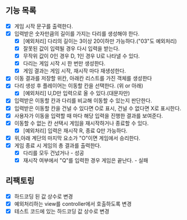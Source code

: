 ## 기능 목록

- [x]  게임 시작 문구를 출력한다.
- [x]  입력받은 숫자만큼의 길이를 가지는 다리를 생성해야 한다.
    - [x]  [예외처리] 다리의 길이는 3이상 20이하만 가능하다.("03"도 예외처리)
    - [x]  잘못된 값이 입력될 경우 다시 입력을 받는다.
    - [x]  무작위 값이 0인 경우 D, 1인 경우 U로 나타낼 수 있다.
    - [x]  다리는 게임 시작 시 한 번만 생성한다.
    - [x]  게임 결과는 게임 시작, 재시작 마다 재생성한다.
- [x]  이동 결과를 저장할 위칸, 아래칸 리스트를 가진 객체를 생성한다
- [x]  다리 생성 후 플레이어는 이동할 칸을 선택한다. (위 or 아래)
    - [x]  [예외처리] U,D만 입력으로 올 수 있다.(대문자만)
- [x]  입력받은 이동할 칸과 다리를 비교해 이동할 수 있는지 판단한다.
- [x]  입력받은 이동할 칸을 건널 수 있다면 O로 표시, 건널 수 없다면 X로 표시한다.
- [x]  사용자가 이동을 입력할 때 마다 해당 입력을 진행한 결과를 보여준다.
- [x]  이동할 수 없는 칸 선택시 게임을 재시작하거나 종료할 수 있다.
    - [x]  [예외처리] 입력은 재시작 R, 종료 Q만 가능하다.
- [x]  위,아래 계단의 마지막 요소가 "O"이면 게임에서 승리한다.
- [x]  게임 종료 시 게임의 총 결과를 출력한다.
    - [x]  다리를 모두 건넜거나 - 성공
    - [x]  재시작 여부에서 "Q"를 입력한 경우 게임은 끝난다. - 실패

## 리팩토링

- [X]  하드코딩 된 값 상수로 변경
- [X]  예외처리하는 view를 controller에서 호출하도록 변경
- [x]  테스트 코드에 있는 하드코딩 값 상수로 변경